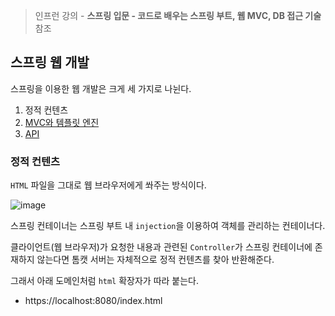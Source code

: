 > 인프런 강의 - **스프링 입문 - 코드로 배우는 스프링 부트, 웹 MVC, DB 접근 기술** 참조

## 스프링 웹 개발
스프링을 이용한 웹 개발은 크게 세 가지로 나뉜다.

1. 정적 컨텐츠
2. [MVC와 템플릿 엔진](https://github.com/sangm1n/TIL/blob/main/Spring/20210103_mvc-template.md)
3. [API](https://github.com/sangm1n/TIL/blob/main/Spring/20210103_api.md)

### 정적 컨텐츠
`HTML` 파일을 그대로 웹 브라우저에게 쏴주는 방식이다.

![image](https://user-images.githubusercontent.com/46131688/103477791-6159a500-4e05-11eb-91e8-a8eefa42fec9.png)

스프링 컨테이너는 스프링 부트 내 `injection`을 이용하여 객체를 관리하는 컨테이너다. 

클라이언트(웹 브라우저)가 요청한 내용과 관련된 `Controller`가 스프링 컨테이너에 존재하지 않는다면 톰캣 서버는 자체적으로 정적 컨텐츠를 찾아 반환해준다.

그래서 아래 도메인처럼 `html` 확장자가 따라 붙는다.
- https://localhost:8080/index.html
